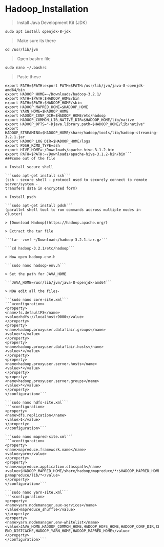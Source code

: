 # Hadoop_Installation

> Install Java Development Kit (JDK)

```sudo apt install openjdk-8-jdk```

> Make sure its there

```cd /usr/lib/jvm```

> Open bashrc file

```sudo nano ~/.bashrc```

> Paste these

```export JAVA_HOME=/usr/lib/jvm/java-8-openjdk-amd64
export PATH=$PATH:export PATH=$PATH:/usr/lib/jvm/java-8-openjdk-amd64/bin
export HADOOP_HOME=~/Downloads/hadoop-3.2.1/
export PATH=$PATH:$HADOOP_HOME/bin
export PATH=$PATH:$HADOOP_HOME/sbin
export HADOOP_MAPRED_HOME=$HADOOP_HOME
export YARN_HOME=$HADOOP_HOME
export HADOOP_CONF_DIR=$HADOOP_HOME/etc/hadoop
export HADOOP_COMMON_LIB_NATIVE_DIR=$HADOOP_HOME/lib/native
export HADOOP_OPTS="-Djava.library.path=$HADOOP_HOME/lib/native"
export
HADOOP_STREAMING=$HADOOP_HOME/share/hadoop/tools/lib/hadoop-streaming-3.2.1.jar
export HADOOP_LOG_DIR=$HADOOP_HOME/logs
export PDSH_RCMD_TYPE=ssh
export HIVE_HOME=~/Downloads/apache-hive-3.1.2-bin
export PATH=$PATH:~/Downloads/apache-hive-3.1.2-bin/bin```
###come out of the file

> Install secure shell

```sudo apt-get install ssh```
(ssh - secure shell - protocol used to securely connect to remote server/system -
transfers data in encrypted form)

> Install psdh

```sudo apt-get install pdsh```
(parallel shell tool to run commands accross multiple nodes in cluster)

> [Download Hadoop](https://hadoop.apache.org/)

> Extract the tar file

```tar -zxvf ~/Downloads/hadoop-3.2.1.tar.gz```

```cd hadoop-3.2.1/etc/hadoop```

> Now open hadoop-env.h

```sudo nano hadoop-env.h```

> Set the path for JAVA_HOME

```JAVA_HOME=/usr/lib/jvm/java-8-openjdk-amd64```

> NOW edit all the files-

```sudo nano core-site.xml```
```<configuration>
<property>
<name>fs.defaultFS</name>
<value>hdfs://localhost:9000</value>
</property>
<property>
<name>hadoop.proxyuser.dataflair.groups</name>
<value>*</value>
</property>
<property>
<name>hadoop.proxyuser.dataflair.hosts</name>
<value>*</value>
</property>
<property>
<name>hadoop.proxyuser.server.hosts</name>
<value>*</value>
</property>
<property>
<name>hadoop.proxyuser.server.groups</name>
<value>*</value>
</property>
</configuration>```

```sudo nano hdfs-site.xml```
```<configuration>
<property>
<name>dfs.replication</name>
<value>1</value>
</property>
</configuration>```

```sudo nano mapred-site.xml```
```<configuration>
<property>
<name>mapreduce.framework.name</name>
<value>yarn</value>
</property>
<property>
<name>mapreduce.application.classpath</name>
<value>$HADOOP_MAPRED_HOME/share/hadoop/mapreduce/*:$HADOOP_MAPRED_HOME/share/hadoo
p/mapreduce/lib/*</value>
</property>
</configuration>```

```sudo nano yarn-site.xml```
```<configuration>
<property>
<name>yarn.nodemanager.aux-services</name>
<value>mapreduce_shuffle</value>
</property>
<property>
<name>yarn.nodemanager.env-whitelist</name>
<value>JAVA_HOME,HADOOP_COMMON_HOME,HADOOP_HDFS_HOME,HADOOP_CONF_DIR,CLASSPATH_PREP
END_DISTCACHE,HADOOP_YARN_HOME,HADOOP_MAPRED_HOME</value>
</property>
</configuration>```
